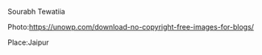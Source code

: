 Sourabh Tewatiia

Photo:https://unowp.com/download-no-copyright-free-images-for-blogs/

Place:Jaipur
